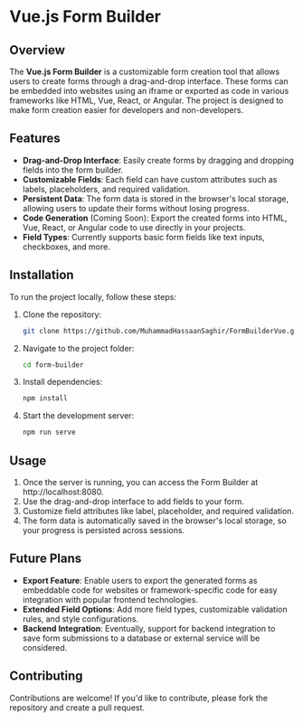 # Vue.js Form Builder

## Overview
The **Vue.js Form Builder** is a customizable form creation tool that allows users to create forms through a drag-and-drop interface. These forms can be embedded into websites using an iframe or exported as code in various frameworks like HTML, Vue, React, or Angular. The project is designed to make form creation easier for developers and non-developers.

## Features
- **Drag-and-Drop Interface**: Easily create forms by dragging and dropping fields into the form builder.
- **Customizable Fields**: Each field can have custom attributes such as labels, placeholders, and required validation.
- **Persistent Data**: The form data is stored in the browser's local storage, allowing users to update their forms without losing progress.
- **Code Generation** (Coming Soon): Export the created forms into HTML, Vue, React, or Angular code to use directly in your projects.
- **Field Types**: Currently supports basic form fields like text inputs, checkboxes, and more.

## Installation

To run the project locally, follow these steps:

1. Clone the repository:
   ```bash
   git clone https://github.com/MuhammadHassaanSaghir/FormBuilderVue.git
2. Navigate to the project folder:
   ```bash
   cd form-builder
3. Install dependencies:
   ```bash
   npm install
4. Start the development server:
   ```bash
   npm run serve
## Usage
1. Once the server is running, you can access the Form Builder at http://localhost:8080.
2. Use the drag-and-drop interface to add fields to your form.
3. Customize field attributes like label, placeholder, and required validation.
4. The form data is automatically saved in the browser's local storage, so your progress is persisted across sessions.
## Future Plans
- **Export Feature**: Enable users to export the generated forms as embeddable code for websites or framework-specific code for easy integration with popular frontend technologies.
- **Extended Field Options**: Add more field types, customizable validation rules, and style configurations.
- **Backend Integration**: Eventually, support for backend integration to save form submissions to a database or external service will be considered.
## Contributing
Contributions are welcome! If you'd like to contribute, please fork the repository and create a pull request.
